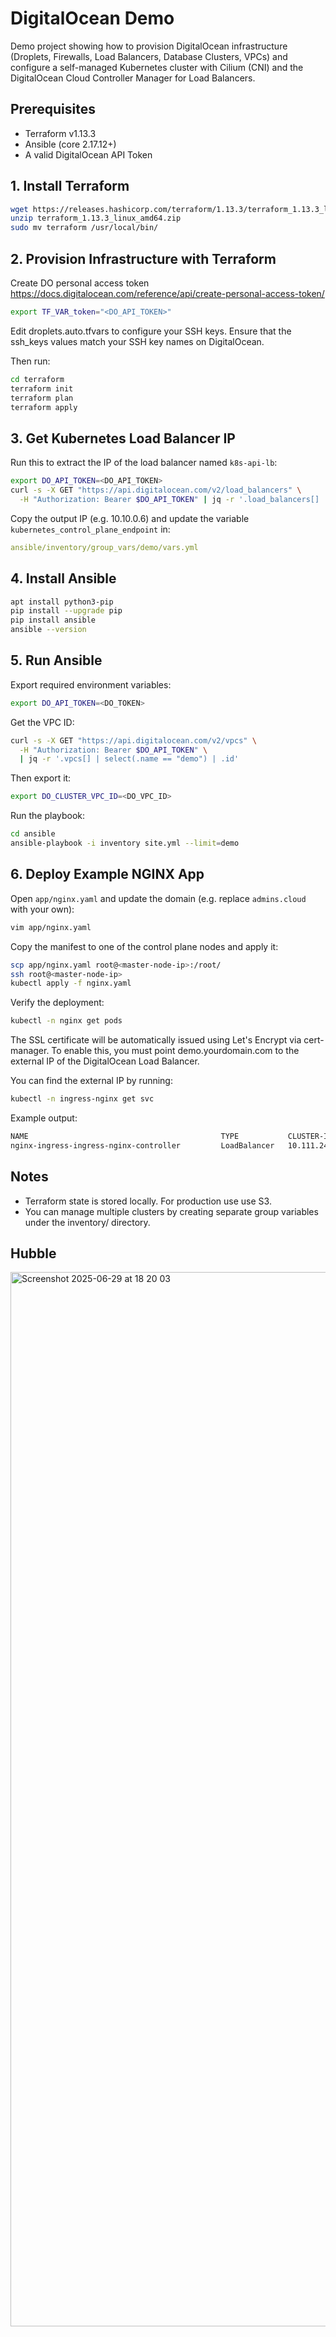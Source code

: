 # DigitalOcean Demo

Demo project showing how to provision DigitalOcean infrastructure (Droplets, Firewalls, Load Balancers, Database Clusters, VPCs) and configure a self-managed Kubernetes cluster with Cilium (CNI) and the DigitalOcean Cloud Controller Manager for Load Balancers.

## Prerequisites

- Terraform v1.13.3
- Ansible (core 2.17.12+)
- A valid DigitalOcean API Token

## 1. Install Terraform

```sh
wget https://releases.hashicorp.com/terraform/1.13.3/terraform_1.13.3_linux_amd64.zip
unzip terraform_1.13.3_linux_amd64.zip
sudo mv terraform /usr/local/bin/
```

## 2. Provision Infrastructure with Terraform

Create DO personal access token https://docs.digitalocean.com/reference/api/create-personal-access-token/

```sh
export TF_VAR_token="<DO_API_TOKEN>"
```

Edit droplets.auto.tfvars to configure your SSH keys. Ensure that the ssh_keys values match your SSH key names on DigitalOcean.

Then run:

```sh
cd terraform
terraform init
terraform plan
terraform apply
```

## 3. Get Kubernetes Load Balancer IP

Run this to extract the IP of the load balancer named `k8s-api-lb`:

```sh
export DO_API_TOKEN=<DO_API_TOKEN>
curl -s -X GET "https://api.digitalocean.com/v2/load_balancers" \
  -H "Authorization: Bearer $DO_API_TOKEN" | jq -r '.load_balancers[] | select(.name == "k8s-api-lb") | .ip'
```

Copy the output IP (e.g. 10.10.0.6) and update the variable `kubernetes_control_plane_endpoint` in:

```yaml
ansible/inventory/group_vars/demo/vars.yml
```

## 4. Install Ansible

```sh
apt install python3-pip
pip install --upgrade pip
pip install ansible
ansible --version
```

## 5. Run Ansible

Export required environment variables:

```sh
export DO_API_TOKEN=<DO_TOKEN>
```

Get the VPC ID:

```sh
curl -s -X GET "https://api.digitalocean.com/v2/vpcs" \
  -H "Authorization: Bearer $DO_API_TOKEN" \
  | jq -r '.vpcs[] | select(.name == "demo") | .id'
```

Then export it:

```sh
export DO_CLUSTER_VPC_ID=<DO_VPC_ID>
```

Run the playbook:

```sh
cd ansible
ansible-playbook -i inventory site.yml --limit=demo
```

## 6. Deploy Example NGINX App

Open `app/nginx.yaml` and update the domain (e.g. replace `admins.cloud` with your own):

```sh
vim app/nginx.yaml
```

Copy the manifest to one of the control plane nodes and apply it:

```sh
scp app/nginx.yaml root@<master-node-ip>:/root/
ssh root@<master-node-ip>
kubectl apply -f nginx.yaml
```

Verify the deployment:

```sh
kubectl -n nginx get pods
```

The SSL certificate will be automatically issued using Let's Encrypt via cert-manager. To enable this, you must point demo.yourdomain.com to the external IP of the DigitalOcean Load Balancer.

You can find the external IP by running:

```sh
kubectl -n ingress-nginx get svc
```

Example output:

```sh
NAME                                           TYPE           CLUSTER-IP       EXTERNAL-IP                                   PORT(S)                      AGE
nginx-ingress-ingress-nginx-controller         LoadBalancer   10.111.240.35    159.223.250.173,2a03:b0c0:3:f0:0:1:752:4000   80:32461/TCP,443:31598/TCP   28m
```

## Notes

- Terraform state is stored locally. For production use use S3.
- You can manage multiple clusters by creating separate group variables under the inventory/ directory.

## Hubble

<img width="1687" alt="Screenshot 2025-06-29 at 18 20 03" src="https://github.com/user-attachments/assets/ca544fa0-fb72-488f-99a0-3730e148db21" />
